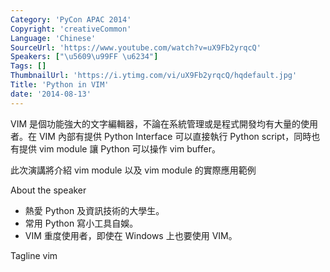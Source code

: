 ```yaml
---
Category: 'PyCon APAC 2014'
Copyright: 'creativeCommon'
Language: 'Chinese'
SourceUrl: 'https://www.youtube.com/watch?v=uX9Fb2yrqcQ'
Speakers: ["\u5609\u99FF \u6234"]
Tags: []
ThumbnailUrl: 'https://i.ytimg.com/vi/uX9Fb2yrqcQ/hqdefault.jpg'
Title: 'Python in VIM'
date: '2014-08-13'
---
```

VIM 是個功能強大的文字編輯器，不論在系統管理或是程式開發均有大量的使用者。在 VIM 內部有提供 Python Interface 可以直接執行 Python script，同時也有提供 vim module 讓 Python 可以操作 vim buffer。

此次演講將介紹 vim module 以及 vim module 的實際應用範例


About the speaker

- 熱愛 Python 及資訊技術的大學生。
- 常用 Python 寫小工具自娛。
- VIM 重度使用者，即使在 Windows 上也要使用 VIM。

Tagline
vim